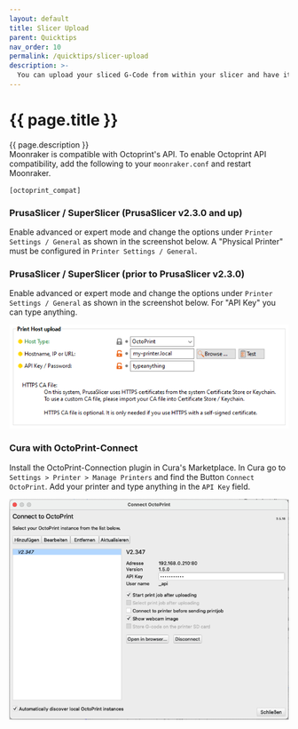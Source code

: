 ```yaml
---
layout: default
title: Slicer Upload
parent: Quicktips
nav_order: 10
permalink: /quicktips/slicer-upload
description: >-
  You can upload your sliced G-Code from within your slicer and have it start printing.
---
```


# {{ page.title }}
{{ page.description }}  
Moonraker is compatible with Octoprint's API. To enable Octoprint API compatibility, add the following to your `moonraker.conf` and restart Moonraker.

```
[octoprint_compat]
```


### PrusaSlicer / SuperSlicer (PrusaSlicer v2.3.0 and up)
Enable advanced or expert mode and change the options under `Printer Settings / General` as shown in the screenshot below. A "Physical Printer" must be configured in `Printer Settings / General`.

### PrusaSlicer / SuperSlicer (prior to PrusaSlicer v2.3.0)

Enable advanced or expert mode and change the options under `Printer Settings / General` as shown in the screenshot below.
For "API Key" you can type anything.

![screenshot](../assets/img/additional/FileUpload-PrusaSlicer-2.2.0.png)


### Cura with OctoPrint-Connect
Install the OctoPrint-Connection plugin in Cura's Marketplace. In Cura go to `Settings > Printer > Manage Printers`
and find the Button `Connect OctoPrint`. Add your printer and type anything in the `API Key` field.

![screenshot](../assets/img/additional/FileUpload-Cura-4.8.png)

